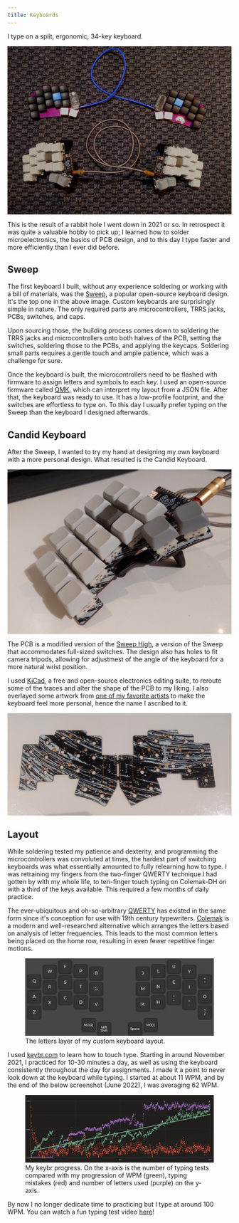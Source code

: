```yaml
---
title: Keyboards
---
```


I type on a split, ergonomic, 34-key keyboard.

<p>
<img id="pcb" style="vertical-align: middle" src="/images/keyboards/final.jpg"/>
</p>

This is the result of a rabbit hole I went down in 2021 or so. In retrospect it was quite a valuable hobby to pick up; I learned how to solder microelectronics, the basics of PCB design, and to this day I type faster and more efficiently than I ever did before.

## Sweep

The first keyboard I built, without any experience soldering or working with a bill of materials, was the [Sweep](https://github.com/davidphilipbarr/Sweep), a popular open-source keyboard design. It's the top one in the above image. Custom keyboards are surprisingly simple in nature. The only required parts are microcontrollers, TRRS jacks, PCBs, switches, and caps. 

Upon sourcing those, the building process comes down to soldering the TRRS jacks and microcontrollers onto both halves of the PCB, setting the switches, soldering those to the PCBs, and applying the keycaps. Soldering small parts requires a gentle touch and ample patience, which was a challenge for sure.

Once the keyboard is built, the microcontrollers need to be flashed with firmware to assign letters and symbols to each key. I used an open-source firmware called [QMK](https://qmk.fm/), which can interpret my layout from a JSON file. After that, the keyboard was ready to use. It has a low-profile footprint, and the switches are effortless to type on. To this day I usually prefer typing on the Sweep than the keyboard I designed afterwards.

## Candid Keyboard

After the Sweep, I wanted to try my hand at designing my own keyboard with a more personal design. What resulted is the Candid Keyboard.

<p>
<img id="candid" style="vertical-align: middle" src="/images/keyboards/candid.jpg"/>
</p>

The PCB is a modified version of the [Sweep High](https://github.com/davidphilipbarr/Sweep/tree/main/Sweep%20High), a version of the Sweep that accommodates full-sized switches. The design also has holes to fit camera tripods, allowing for adjustmest of the angle of the keyboard for a more natural wrist position. 

I used [KiCad](https://www.kicad.org/), a free and open-source electronics editing suite, to reroute some of the traces and alter the shape of the PCB to my liking. I also overlayed some artwork from [one of my favorite artists](https://candidoak.bandcamp.com/music) to make the keyboard feel more personal, hence the name I ascribed to it.

<p>
<img id="pcb" style="vertical-align: middle" src="/images/keyboards/pcb.jpg"/>
</p>

## Layout

While soldering tested my patience and dexterity, and programming the microcontrollers was convoluted at times, the hardest part of switching keyboards was what essentially amounted to fully relearning how to type. I was retraining my fingers from the two-finger QWERTY technique I had gotten by with my whole life, to ten-finger touch typing on Colemak-DH on with a third of the keys available. This required a few months of daily practice.

The ever-ubiquitous and oh-so-arbitrary [QWERTY](https://en.wikipedia.org/wiki/QWERTY) has existed in the same form since it's conception for use with 19th century typewriters. [Colemak](https://en.wikipedia.org/wiki/Colemak) is a modern and well-researched alternative which arranges the letters based on analysis of letter frequencies. This leads to the most common letters being placed on the home row, resulting in even fewer repetitive finger motions.

<figure id="colemak">
  <img src="/images/keyboards/colemak.jpg" alt="colemak">
  <figcaption>The letters layer of my custom keyboard layout.</figcaption>
</figure>

I used [keybr.com](https://www.keybr.com/) to learn how to touch type. Starting in around November 2021, I practiced for 10-30 minutes a day, as well as using the keyboard consistently throughout the day for assignments. I made it a point to never look down at the keyboard while typing. I started at about 11 WPM, and by the end of the below screenshot (June 2022), I was averaging 62 WPM. 

<figure id="keybr">
  <img src="/images/keyboards/keybr.jpg">
  <figcaption>My keybr progress. On the x-axis is the number of typing tests compared with my progression of WPM (green), typing mistakes (red) and number of letters used (purple) on the y-axis.</figcaption>
</figure>

By now I no longer dedicate time to practicing but I type at around 100 WPM. You can watch a fun typing test video [here](/images/keyboards/typingtest.webm)!
